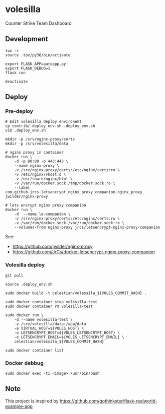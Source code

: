 volesilla
=========

Counter Strike Team Dashboard

Development
-----------

    tox -r
    source .tox/py36/bin/activate

    export FLASK_APP=autoapp.py
    export FLASK_DEBUG=1
    flask run

    deactivate

Deploy
------

### Pre-deploy

    # Edit volesilla deploy environemt
    cp contrib/.deploy_env.sh .deploy_env.sh
    vim .deploy_env.sh

    mkdir -p /srv/nginx-proxy/certs
    mkdir -p /srv/volesilla/data

    # nginx proxy in container
    docker run \
        -d -p 80:80 -p 443:443 \
        --name nginx-proxy \
        -v /srv/nginx-proxy/certs:/etc/nginx/certs:ro \
        -v /etc/nginx/vhost.d \
        -v /usr/share/nginx/html \
        -v /var/run/docker.sock:/tmp/docker.sock:ro \
        --label com.github.jrcs.letsencrypt_nginx_proxy_companion.nginx_proxy jwilder/nginx-proxy

    # lets encrypt nginx proxy companion
    docker run \
        -d  --name le-companion \
        -v /srv/nginx-proxy/certs:/etc/nginx/certs:rw \
        -v /var/run/docker.sock:/var/run/docker.sock:ro \
        --volumes-from nginx-proxy jrcs/letsencrypt-nginx-proxy-companion

See:

-   <https://github.com/jwilder/nginx-proxy>
-   <https://github.com/JrCs/docker-letsencrypt-nginx-proxy-companion>

### Volesilla deploy

    git pull

    source .deploy_env.sh

    sudo docker build -t celestian/volessila_${VOLES_COMMIT_HASH} .

    sudo docker container stop volesilla-test
    sudo docker container rm volesilla-test

    sudo docker run \
        -d --name volesilla-test \
        -v /srv/volesilla/data:/app/data
        -e VIRTUAL_HOST=${VOLES_HOST} \
        -e LETSENCRYPT_HOST=${VOLES_LETSENCRYPT_HOST} \
        -e LETSENCRYPT_EMAIL=${VOLES_LETSENCRYPT_EMAIL} \
        celestian/volessila_${VOLES_COMMIT_HASH}

    sudo docker container list

### Docker debbug

    sudo docker exec -ti <image> /usr/bin/bash

Note
----

This project is inspired by <https://github.com/gothinkster/flask-realworld-example-app>
